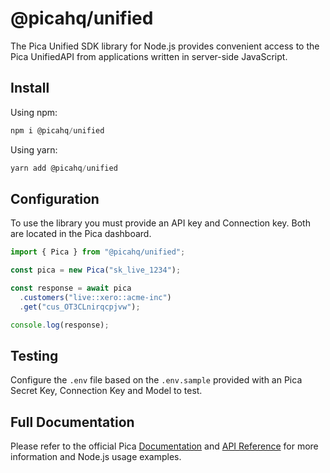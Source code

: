 # @picahq/unified

The Pica Unified SDK library for Node.js provides convenient access to the Pica UnifiedAPI from applications written in server-side JavaScript.

## Install

Using npm:

```jsx
npm i @picahq/unified
```

Using yarn:

```jsx
yarn add @picahq/unified
```

## Configuration

To use the library you must provide an API key and Connection key. Both are located in the Pica dashboard.

```jsx
import { Pica } from "@picahq/unified";

const pica = new Pica("sk_live_1234");

const response = await pica
  .customers("live::xero::acme-inc")
  .get("cus_OT3CLnirqcpjvw");

console.log(response);
```

## Testing

Configure the `.env` file based on the `.env.sample` provided with an Pica Secret Key, Connection Key and Model to test.

## Full Documentation

Please refer to the official Pica [Documentation](https://docs.picaos.com) and [API Reference](https://docs.picaos.com/reference) for more information and Node.js usage examples.
